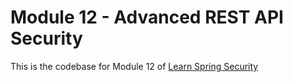 # Module 12 - Advanced REST API Security
This is the codebase for Module 12 of [Learn Spring Security](http://bit.ly/github-lss)

